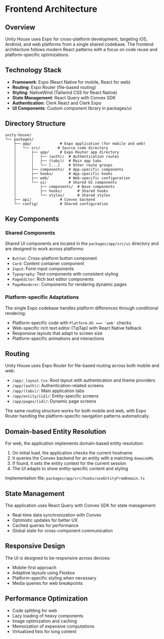# Frontend Architecture

## Overview

Unity House uses Expo for cross-platform development, targeting iOS, Android, and web platforms from a single shared codebase. The frontend architecture follows modern React patterns with a focus on code reuse and platform-specific optimizations.

## Technology Stack

- **Framework**: Expo (React Native for mobile, React for web)
- **Routing**: Expo Router (file-based routing)
- **Styling**: NativeWind (Tailwind CSS for React Native)
- **State Management**: React Query with Convex SDK
- **Authentication**: Clerk React and Clerk Expo
- **UI Components**: Custom component library in packages/ui

## Directory Structure

```
unity-house/
└── packages/
    ├── app/             # Expo application (for mobile and web)
    │   └── src/        # Source code directory
    │       ├── app/     # Expo Router app directory
    │       │   ├── (auth)/  # Authentication routes
    │       │   ├── (tabs)/  # Main app tabs
    │       │   └── [...]    # Other route groups
    │       ├── components/  # App-specific components
    │       ├── hooks/       # App-specific hooks
    │       ├── web/         # Web-specific configuration
    │       └── ui/          # Shared UI components
    │           ├── components/  # Base components
    │           ├── hooks/       # Shared hooks
    │           └── styles/      # Shared styles
    ├── api/             # Convex backend
    └── config/          # Shared configuration
```

## Key Components

### Shared Components

Shared UI components are located in the `packages/app/src/ui` directory and are designed to work across platforms:

- `Button`: Cross-platform button component
- `Card`: Content container component
- `Input`: Form input components
- `Typography`: Text components with consistent styling
- `PageEditor`: Rich text editor components
- `PageRenderer`: Components for rendering dynamic pages

### Platform-specific Adaptations

The single Expo codebase handles platform differences through conditional rendering:

- Platform-specific code with `Platform.OS === 'web'` checks
- Web-specific rich text editor (TipTap) with React Native fallback
- Responsive layouts that adapt to screen size
- Platform-specific animations and interactions

## Routing

Unity House uses Expo Router for file-based routing across both mobile and web:

- `/app/_layout.tsx`: Root layout with authentication and theme providers
- `/app/(auth)/`: Authentication-related screens
- `/app/(tabs)/`: Main application tabs
- `/app/entity/[id]/`: Entity-specific screens
- `/app/pages/[id]/`: Dynamic page screens

The same routing structure works for both mobile and web, with Expo Router handling the platform-specific navigation patterns automatically.

## Domain-based Entity Resolution

For web, the application implements domain-based entity resolution:

1. On initial load, the application checks the current hostname
2. It queries the Convex backend for an entity with a matching `domainURL`
3. If found, it sets the entity context for the current session
4. The UI adapts to show entity-specific content and styling

Implementation file: `packages/app/src/hooks/useEntityFromDomain.ts`

## State Management

The application uses React Query with Convex SDK for state management:

- Real-time data synchronization with Convex
- Optimistic updates for better UX
- Cached queries for performance
- Global state for cross-component communication

## Responsive Design

The UI is designed to be responsive across devices:

- Mobile-first approach
- Adaptive layouts using Flexbox
- Platform-specific styling when necessary
- Media queries for web breakpoints

## Performance Optimization

- Code splitting for web
- Lazy loading of heavy components
- Image optimization and caching
- Memoization of expensive computations
- Virtualized lists for long content
